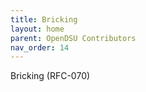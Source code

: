 ```yaml
---
title: Bricking 
layout: home
parent: OpenDSU Contributors
nav_order: 14
---
```


Bricking (RFC-070)